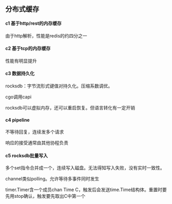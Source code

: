 ## 分布式缓存

#### c1 基于http/rest的内存缓存

由于http解析，性能是redis的约四分之一

#### c2 基于tcp的内存缓存

性能有明显提升

#### c3 数据持久化

rocksdb：字节流形式键值对持久化。压缩系数调优。

cgo调用capi

rocksdb可以虚拟内存，还可以重启恢复。但语言转化有一定开销


#### c4 pipeline

不等待回复，连续发多个请求

响应的接受通常由其他协程负责

#### c5 rocksdb批量写入
多个set指令合并成一个，连续写入磁盘。无法得知写入失败，没有实时一致性。

channel类似polling。允许等待多事件同时发生

timer.Timer含一个成员chan Time C，触发后会发送time.Time结构体。重置时要先用stop确认，触发要先取出C中第一个